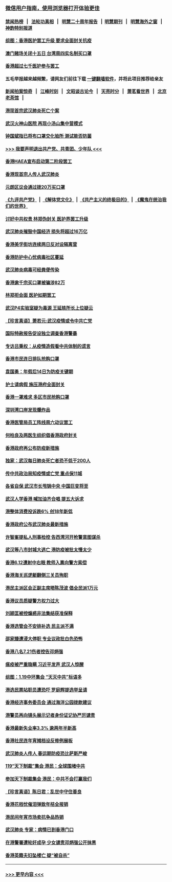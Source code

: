 ### [微信用户指南，使用浏览器打开体验更佳](https://github.com/gfw-breaker/banned-news1/blob/master/indexes/wechat-guide.md?t=0)
#### [禁闻热榜](热点新闻.md?t=0)  &nbsp;&nbsp;|&nbsp;&nbsp; [法轮功真相](https://github.com/gfw-breaker/truth/blob/master/README.md?t=0) &nbsp;&nbsp;|&nbsp;&nbsp; [明慧二十周年报告](https://github.com/gfw-breaker/mh-reports/blob/master/README.md?t=0) &nbsp;&nbsp;|&nbsp;&nbsp;[明慧期刊](https://github.com/gfw-breaker/mh-qikan) &nbsp;&nbsp;|&nbsp;&nbsp; [明慧海外之窗](https://github.com/gfw-breaker/mh-news/blob/master/README.md?t=0) &nbsp;&nbsp;|&nbsp;&nbsp; [神韵特别报道](https://github.com/gfw-breaker/mh-news/blob/master/shenyun.md?t=0)
#### [组图：香港医护罢工升级 要求全面封关抗疫](../pages/nsc415/n11844107.md?t=02050955) 
#### [澳门赌场关闭十五日 台湾周四实名制买口罩](../pages/nsc415/n11845083.md?t=02050955) 
#### [香港超过七千医护参与罢工](../pages/nsc415/n11845051.md?t=02050955) 
#### 五毛举报越来越频繁，请网友们前往下载 [一键翻墙软件](https://github.com/gfw-breaker/ssr-accounts)，并将此项目推荐给亲友
#### [新闻拍案惊奇](https://github.com/gfw-breaker/banned-news1/blob/master/pages/link4.md) &nbsp;&nbsp;|&nbsp;&nbsp; [江峰时刻](https://github.com/gfw-breaker/banned-news1/blob/master/pages/link4.md) &nbsp;&nbsp;|&nbsp;&nbsp; [文昭谈古论今](https://github.com/gfw-breaker/banned-news1/blob/master/pages/link4.md) &nbsp;&nbsp;|&nbsp;&nbsp; [天亮时分](https://github.com/gfw-breaker/banned-news1/blob/master/pages/link4.md) &nbsp;&nbsp;|&nbsp;&nbsp; [萧茗看世界](https://github.com/gfw-breaker/banned-news1/blob/master/pages/link4.md) &nbsp;&nbsp;|&nbsp;&nbsp; [北京老茶馆](https://github.com/gfw-breaker/banned-news1/blob/master/pages/link4.md) &nbsp;&nbsp;|&nbsp;&nbsp; 
#### [港现首宗武汉肺炎死亡个案](../pages/nsc415/n11844998.md?t=02050955) 
#### [武汉火神山医院 再现小汤山集中营模式](../pages/nsc415/n11844763.md?t=02050955) 
#### [钟国斌指已将布口罩交化验所 测试能否防菌](../pages/nsc415/n11842783.md?t=02050955) 
#### [>>> 我要声明退出共产党、共青团、少年队 <<<](https://github.com/begood0513/goodnews/blob/master/quit/letter.md) 
#### [香港HAEA宣布启动第二阶段罢工](../pages/nsc415/n11842723.md?t=02050955) 
#### [香港现首宗人传人武汉肺炎](../pages/nsc415/n11842766.md?t=02050955) 
#### [元朗区议会通过拨20万买口罩](../pages/nsc415/n11842754.md?t=02050955) 
#### [《九评共产党》](https://github.com/begood0513/9ping.md/blob/master/README.md) &nbsp;|&nbsp; [《解体党文化》](../../../../jtdwh.md/blob/master/README.md)  &nbsp;|&nbsp; [《共产主义的终极目的》](../../../../gczydzjmd.md/blob/master/README.md) &nbsp;|&nbsp; [《魔鬼在统治我们的世界》](../../../../mgztzwmdsj.md/blob/master/README.md) 
#### [讨好中共权贵 林郑伪封关 医护界罢工升级](../pages/nsc415/n11842359.md?t=02050955) 
#### [武汉肺炎摧毁中国经济 损失将超过16万亿](../pages/nsc415/n11839723.md?t=02050955) 
#### [香港美孚街坊连续两日反对设隔离营](../pages/nsc415/n11839962.md?t=02050955) 
#### [香港防护中心忧病毒社区蔓延](../pages/nsc415/n11839933.md?t=02050955) 
#### [武汉肺炎病毒可经粪便传染](../pages/nsc415/n11839939.md?t=02050955) 
#### [香港逾千宗买口罩被骗涉82万](../pages/nsc415/n11839914.md?t=02050955) 
#### [林郑拒会面 医护如期罢工](../pages/nsc415/n11839892.md?t=02050955) 
#### [武汉P4实验室疑为毒源 王延轶所长上位疑云](../pages/nsc415/n11835543.md?t=02050955) 
#### [【珍言真语】萧若元:武汉疫情或令中共亡党](../pages/nsc415/n11829394.md?t=02050955) 
#### [国际特赦报告促设独立调查香港警暴](../pages/nsc415/n11833845.md?t=02050955) 
#### [专访吕秉权：从疫情造假看中共体制的谎言](../pages/nsc415/n11833813.md?t=02050955) 
#### [香港市民连日排队抢购口罩](../pages/nsc415/n11833794.md?t=02050955) 
#### [袁国勇：年假后14日为防疫关键期](../pages/nsc415/n11831088.md?t=02050955) 
#### [护士请病假 施压港府全面封关](../pages/nsc415/n11831030.md?t=02050955) 
#### [香港一罩难求 多区市民抢购口罩](../pages/nsc415/n11831002.md?t=02050955) 
#### [深圳湾口岸发现爆炸品](../pages/nsc415/n11828802.md?t=02050955) 
#### [香港医管局员工阵线周六动议罢工](../pages/nsc415/n11828762.md?t=02050955) 
#### [何柏良及两医生组织倡香港政府封关](../pages/nsc415/n11828749.md?t=02050955) 
#### [香港政府再公布防疫新措施](../pages/nsc415/n11828716.md?t=02050955) 
#### [独家：武汉每日肺炎死亡者恐不低于200人](../pages/nsc415/n11828240.md?t=02050955) 
#### [传中共政治局知疫情或亡党 重点保11城](../pages/nsc415/n11828145.md?t=02050955) 
#### [各省自保 武汉市长甩锅中央 中国巨变将至](../pages/nsc415/n11828021.md?t=02050955) 
#### [武汉人学香港 喊加油齐合唱 提五大诉求](../pages/nsc415/n11827046.md?t=02050955) 
#### [港整体消费投诉跌6% 创18年新低](../pages/nsc415/n11817280.md?t=02050955) 
#### [香港政府公布武汉肺炎最新措施](../pages/nsc415/n11817152.md?t=02050955) 
#### [许智峯提私人刑事检控 告西湾河开枪警意图谋杀](../pages/nsc415/n11817132.md?t=02050955) 
#### [武汉等八市封城大逃亡 港防疫被批太慢太少](../pages/nsc415/n11817058.md?t=02050955) 
#### [香港6.12遭射中右眼 教师入禀向警方索偿](../pages/nsc415/n11814678.md?t=02050955) 
#### [香港海关巡逻艇翻侧三关员殉职](../pages/nsc415/n11814604.md?t=02050955) 
#### [港民主派区会正副主席晤陈茂波 倡全民派1万元](../pages/nsc415/n11814582.md?t=02050955) 
#### [香港议员质疑警方权力过大](../pages/nsc415/n11814560.md?t=02050955) 
#### [刘颕匡被控煽惑非法集结获准保释](../pages/nsc415/n11811727.md?t=02050955) 
#### [香港选管会不安排补选 民主派不满](../pages/nsc415/n11811691.md?t=02050955) 
#### [邵家臻遭浸大停职 专业议政批白色恐怖](../pages/nsc415/n11811670.md?t=02050955) 
#### [香港八名7.21伤者控告邓炳强](../pages/nsc415/n11811623.md?t=02050955) 
#### [瘟疫被严重隐瞒 习近平发声 武汉人惊醒](../pages/nsc415/n11811186.md?t=02050955) 
#### [组图：1.19中环集会 “天灭中共”标语多](../pages/nsc415/n11809514.md?t=02050955) 
#### [港选民票站职员遭恐吓 罗庭辉提选举呈请](../pages/nsc415/n11808914.md?t=02050955) 
#### [香港经济事务委员会 通过海洋公园拨款建议](../pages/nsc415/n11808906.md?t=02050955) 
#### [港警员再向镜头展示记者身份证记协严厉谴责](../pages/nsc415/n11808888.md?t=02050955) 
#### [香港最新失业率3.3% 逾两年半新高](../pages/nsc415/n11808887.md?t=02050955) 
#### [香港社民连年宵摊档设反修例展板](../pages/nsc415/n11808857.md?t=02050955) 
#### [武汉肺炎人传人 春运期防疫恐比萨斯严峻](../pages/nsc415/n11808739.md?t=02050955) 
#### [119“天下制裁”集会 港民：全球围堵中共](../pages/nsc415/n11806318.md?t=02050955) 
#### [参加天下制裁集会 港民：中共不会打赢我们](../pages/nsc415/n11806596.md?t=02050955) 
#### [【珍言真语】陈日君：乱世中守住善良](../pages/nsc415/n11806247.md?t=02050955) 
#### [香港花档忧催泪弹致年桔全报销](../pages/nsc415/n11806130.md?t=02050955) 
#### [港民间年宵市场卖抗争品热销](../pages/nsc415/n11806073.md?t=02050955) 
#### [武汉肺炎 专家：病情已到香港门口](../pages/nsc415/n11806020.md?t=02050955) 
#### [在港警署遭轮奸成孕 少女谴责邓炳强公开抹黑](../pages/nsc415/n11805981.md?t=02050955) 
#### [香港英籍夫妇坠楼亡 疑“被自杀”](../pages/nsc415/n11805937.md?t=02050955) 

----
#### [ >>> 更早内容 <<< ](../indexes/nsc415-earlier.md)
